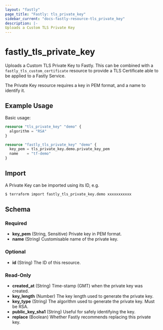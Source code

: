 ```yaml
---
layout: "fastly"
page_title: "Fastly: tls_private_key"
sidebar_current: "docs-fastly-resource-tls_private_key"
description: |-
Uploads a Custom TLS Private Key
---
```


# fastly_tls_private_key

Uploads a Custom TLS Private Key to Fastly. This can be combined with a `fastly_tls_custom_certificate` resource to provide a TLS Certificate able to be applied to a Fastly Service.

The Private Key resource requires a key in PEM format, and a name to identify it.

## Example Usage

Basic usage:

```terraform
resource "tls_private_key" "demo" {
  algorithm = "RSA"
}

resource "fastly_tls_private_key" "demo" {
  key_pem = tls_private_key.demo.private_key_pem
  name    = "tf-demo"
}
```

## Import

A Private Key can be imported using its ID, e.g.

```sh
$ terraform import fastly_tls_private_key.demo xxxxxxxxxxx
```

<!-- schema generated by tfplugindocs -->
## Schema

### Required

- **key_pem** (String, Sensitive) Private key in PEM format.
- **name** (String) Customisable name of the private key.

### Optional

- **id** (String) The ID of this resource.

### Read-Only

- **created_at** (String) Time-stamp (GMT) when the private key was created.
- **key_length** (Number) The key length used to generate the private key.
- **key_type** (String) The algorithm used to generate the private key. Must be RSA.
- **public_key_sha1** (String) Useful for safely identifying the key.
- **replace** (Boolean) Whether Fastly recommends replacing this private key.